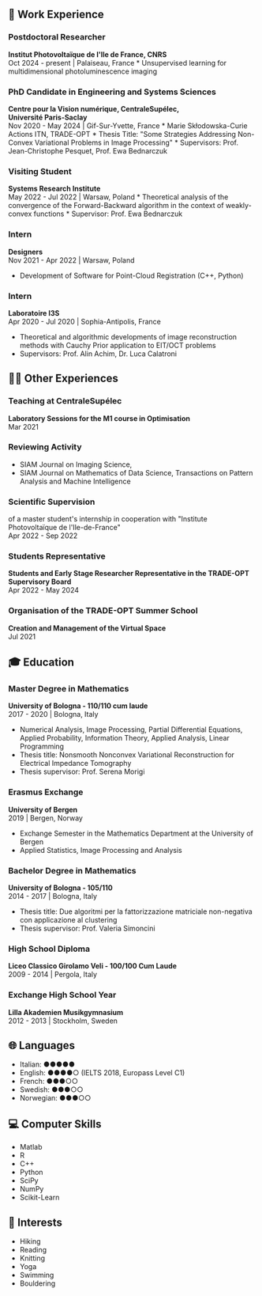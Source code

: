 
## 💼 Work Experience

### Postdoctoral Researcher
<space> **Institut Photovoltaïque de l'Ile de France, CNRS**  
<space> Oct 2024 - present | Palaiseau, France
<space> * Unsupervised learning for multidimensional photoluminescence imaging

### PhD Candidate in Engineering and Systems Sciences
<space> **Centre pour la Vision numérique, CentraleSupélec,**  
<space> **Université Paris-Saclay**  
<space> Nov 2020 - May 2024 | Gif-Sur-Yvette, France
<space> * Marie Skłodowska-Curie Actions ITN, TRADE-OPT
<space> * Thesis Title: "Some Strategies Addressing Non-Convex Variational Problems in Image Processing"
<space> * Supervisors: Prof. Jean-Christophe Pesquet, Prof. Ewa Bednarczuk

### Visiting Student
<space> **Systems Research Institute**  
<space> May 2022 - Jul 2022 | Warsaw, Poland
<space> * Theoretical analysis of the convergence of the Forward-Backward algorithm in the context of weakly-convex functions
<space> * Supervisor: Prof. Ewa Bednarczuk

### Intern
**Designers**  
Nov 2021 - Apr 2022 | Warsaw, Poland
* Development of Software for Point-Cloud Registration (C++, Python)

### Intern
**Laboratoire I3S**  
Apr 2020 - Jul 2020 | Sophia-Antipolis, France
* Theoretical and algorithmic developments of image reconstruction methods with Cauchy Prior application to EIT/OCT problems
* Supervisors: Prof. Alin Achim, Dr. Luca Calatroni

## 👨‍🏫 Other Experiences

### Teaching at CentraleSupélec
**Laboratory Sessions for the M1 course in Optimisation**  
Mar 2021

### Reviewing Activity
* SIAM Journal on Imaging Science, 
* SIAM Journal on Mathematics of Data Science, Transactions on Pattern Analysis and Machine Intelligence

### Scientific Supervision
of a master student's internship in cooperation with "Institute Photovoltaïque de l'Ile-de-France"  
Apr 2022 - Sep 2022

### Students Representative
**Students and Early Stage Researcher Representative in the TRADE-OPT Supervisory Board**  
Apr 2022 - May 2024

### Organisation of the TRADE-OPT Summer School
**Creation and Management of the Virtual Space**  
Jul 2021

## 🎓 Education

### Master Degree in Mathematics
**University of Bologna - 110/110 cum laude**  
2017 - 2020 | Bologna, Italy
* Numerical Analysis, Image Processing, Partial Differential Equations, Applied Probability, Information Theory, Applied Analysis, Linear Programming
* Thesis title: Nonsmooth Nonconvex Variational Reconstruction for Electrical Impedance Tomography
* Thesis supervisor: Prof. Serena Morigi

### Erasmus Exchange
**University of Bergen**  
2019 | Bergen, Norway
* Exchange Semester in the Mathematics Department at the University of Bergen
* Applied Statistics, Image Processing and Analysis

### Bachelor Degree in Mathematics
**University of Bologna - 105/110**  
2014 - 2017 | Bologna, Italy
* Thesis title: Due algoritmi per la fattorizzazione matriciale non-negativa con applicazione al clustering
* Thesis supervisor: Prof. Valeria Simoncini

### High School Diploma
**Liceo Classico Girolamo Veli - 100/100 Cum Laude**  
2009 - 2014 | Pergola, Italy

### Exchange High School Year
**Lilla Akademien Musikgymnasium**  
2012 - 2013 | Stockholm, Sweden

## 🌐 Languages

* Italian: ●●●●●
* English: ●●●●○ (IELTS 2018, Europass Level C1)
* French: ●●●○○
* Swedish: ●●●○○
* Norwegian: ●●●○○

## 💻 Computer Skills

* Matlab
* R
* C++
* Python
* SciPy
* NumPy
* Scikit-Learn

## 🎯 Interests

* Hiking
* Reading
* Knitting
* Yoga
* Swimming
* Bouldering
